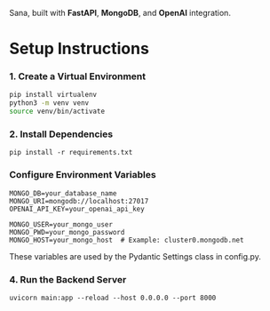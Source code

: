 

Sana, built with **FastAPI**, **MongoDB**, and **OpenAI** integration.


# Setup Instructions

### 1. Create a Virtual Environment

```bash
pip install virtualenv
python3 -m venv venv
source venv/bin/activate
```

### 2. Install Dependencies 
```
pip install -r requirements.txt
```
### Configure Environment Variables
```
MONGO_DB=your_database_name
MONGO_URI=mongodb://localhost:27017
OPENAI_API_KEY=your_openai_api_key

MONGO_USER=your_mongo_user
MONGO_PWD=your_mongo_password
MONGO_HOST=your_mongo_host  # Example: cluster0.mongodb.net
```

These variables are used by the Pydantic Settings class in config.py.

 
### 4. Run the Backend Server

```
uvicorn main:app --reload --host 0.0.0.0 --port 8000
```